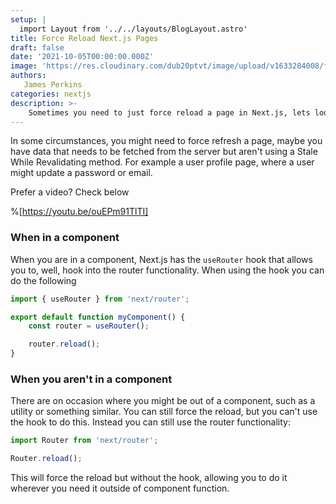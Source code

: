 ```yaml
---
setup: |
  import Layout from '../../layouts/BlogLayout.astro'
title: Force Reload Next.js Pages
draft: false
date: '2021-10-05T00:00:00.000Z'
image: 'https://res.cloudinary.com/dub20ptvt/image/upload/v1633284008/force-page-reload_rqi48d.webp'
authors:
   James Perkins
categories: nextjs
description: >-
    Sometimes you need to just force reload a page in Next.js, lets look at a couple ways you can do this!
---
```


In some circumstances, you might need to force refresh a page, maybe you have data that needs to be fetched from the server but aren't using a Stale While Revalidating method. For example a user profile page, where a user might update a password or email.

Prefer a video? Check below

%[https://youtu.be/ouEPm91TlTI]

### When in a component

When you are in a component, Next.js has the `useRouter` hook that allows you to, well, hook into the router functionality. When using the hook you can do the following

```javascript
import { useRouter } from 'next/router';

export default function myComponent() {
    const router = useRouter();

    router.reload();
}
```

### When you aren't in a component

There are on occasion where you might be out of a component, such as a utility or something similar. You can still force the reload, but you can't use the hook to do this. Instead you can still use the router functionality:

```javascript
import Router from 'next/router';

Router.reload();
```

This will force the reload but without the hook, allowing you to do it wherever you need it outside of component function.
